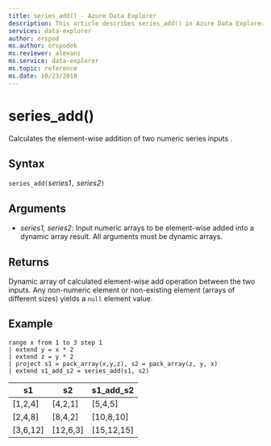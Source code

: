 ```yaml
---
title: series_add() - Azure Data Explorer
description: This article describes series_add() in Azure Data Explorer.
services: data-explorer
author: orspod
ms.author: orspodek
ms.reviewer: alexans
ms.service: data-explorer
ms.topic: reference
ms.date: 10/23/2018
---
```

# series_add()

Calculates the element-wise addition of two numeric series inputs .

## Syntax

`series_add(`*series1*`,` *series2*`)`

## Arguments

* *series1, series2*: Input numeric arrays to be element-wise added into a dynamic array result. All arguments must be dynamic arrays. 

## Returns

Dynamic array of calculated element-wise add operation between the two inputs. Any non-numeric element or non-existing element (arrays of different sizes) yields a `null` element value.

## Example

<!-- csl: https://help.kusto.windows.net:443/Samples -->
```kusto
range x from 1 to 3 step 1
| extend y = x * 2
| extend z = y * 2
| project s1 = pack_array(x,y,z), s2 = pack_array(z, y, x)
| extend s1_add_s2 = series_add(s1, s2)
```

|s1|s2|s1_add_s2|
|---|---|---|
|[1,2,4]|[4,2,1]|[5,4,5]|
|[2,4,8]|[8,4,2]|[10,8,10]|
|[3,6,12]|[12,6,3]|[15,12,15]|

